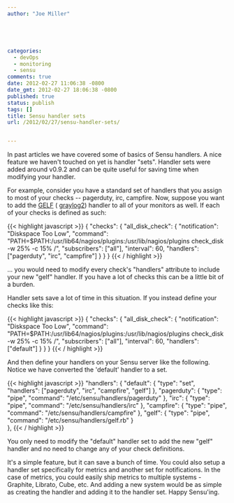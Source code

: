 ```yaml
---
author: "Joe Miller"





categories:
  - devOps
  - monitoring
  - sensu
comments: true
date: 2012-02-27 11:06:38 -0800
date_gmt: 2012-02-27 18:06:38 -0800
published: true
status: publish
tags: []
title: Sensu handler sets
url: /2012/02/27/sensu-handler-sets/


---
```


In past articles we have covered some of basics of Sensu handlers. A nice feature we haven't touched on yet is handler "sets". Handler sets were added around v0.9.2 and can be quite useful for saving time when modifying your handler.

<!--more-->

For example, consider you have a standard set of handlers that you assign to most of your checks -- pagerduty, irc, campfire. Now, suppose you want to add the [GELF](https://github.com/sonian/sensu-community-plugins/blob/master/handlers/notification/gelf.rb) ( [graylog2](http://graylog2.org)) handler to all of your monitors as well. If each of your checks is defined as such:

{{< highlight javascript >}}
{
  "checks": {
    "all_disk_check": {
      "notification": "Diskspace Too Low",
      "command": "PATH=$PATH:/usr/lib64/nagios/plugins:/usr/lib/nagios/plugins check_disk -w 25% -c 15% /",
      "subscribers": ["all"],
      "interval": 60,
      "handlers": ["pagerduty", "irc", "campfire"]
    }
  }
}
{{< / highlight >}}

... you would need to modify every check's "handlers" attribute to include your new "gelf" handler. If you have a lot of checks this can be a little bit of a burden.

Handler sets save a lot of time in this situation. If you instead define your checks like this:

{{< highlight javascript >}}
{
  "checks": {
    "all_disk_check": {
      "notification": "Diskspace Too Low",
      "command": "PATH=$PATH:/usr/lib64/nagios/plugins:/usr/lib/nagios/plugins check_disk -w 25% -c 15% /",
      "subscribers": ["all"],
      "interval": 60,
      "handlers": ["default"]
    }
  }
}
{{< / highlight >}}

And then define your handlers on your Sensu server like the following. Notice we have converted the 'default' handler to a set.

{{< highlight javascript >}}
"handlers": {
      "default": {
        "type": "set",
        "handlers": ["pagerduty", "irc", "campfire", "gelf"]
      },
      "pagerduty": {
        "type": "pipe", 
        "command": "/etc/sensu/handlers/pagerduty"
      },
      "irc": {
        "type": "pipe",
        "command": "/etc/sensu/handlers/irc"
      },
      "campfire": {
        "type": "pipe",
        "command": "/etc/sensu/handlers/campfire"
      },
      "gelf": {
        "type": "pipe",
        "command": "/etc/sensu/handlers/gelf.rb"
      }   
    },
{{< / highlight >}}

You only need to modify the "default" handler set to add the new "gelf" handler and no need to change any of your check definitions.

It's a simple feature, but it can save a bunch of time. You could also setup a handler set specifically for metrics and another set for notifications. In the case of metrics, you could easily ship metrics to multiple systems - Graphite, Librato, Cube, etc. And adding a new system would be as simple as creating the handler and adding it to the handler set. Happy Sensu'ing.
